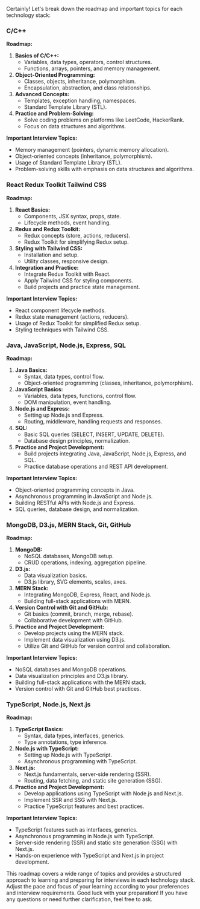 Certainly! Let's break down the roadmap and important topics for each technology stack:

### C/C++

**Roadmap:**

1. **Basics of C/C++:**
   - Variables, data types, operators, control structures.
   - Functions, arrays, pointers, and memory management.
2. **Object-Oriented Programming:**
   - Classes, objects, inheritance, polymorphism.
   - Encapsulation, abstraction, and class relationships.
3. **Advanced Concepts:**
   - Templates, exception handling, namespaces.
   - Standard Template Library (STL).
4. **Practice and Problem-Solving:**
   - Solve coding problems on platforms like LeetCode, HackerRank.
   - Focus on data structures and algorithms.

**Important Interview Topics:**

- Memory management (pointers, dynamic memory allocation).
- Object-oriented concepts (inheritance, polymorphism).
- Usage of Standard Template Library (STL).
- Problem-solving skills with emphasis on data structures and algorithms.

### React Redux Toolkit Tailwind CSS

**Roadmap:**

1. **React Basics:**
   - Components, JSX syntax, props, state.
   - Lifecycle methods, event handling.
2. **Redux and Redux Toolkit:**
   - Redux concepts (store, actions, reducers).
   - Redux Toolkit for simplifying Redux setup.
3. **Styling with Tailwind CSS:**
   - Installation and setup.
   - Utility classes, responsive design.
4. **Integration and Practice:**
   - Integrate Redux Toolkit with React.
   - Apply Tailwind CSS for styling components.
   - Build projects and practice state management.

**Important Interview Topics:**

- React component lifecycle methods.
- Redux state management (actions, reducers).
- Usage of Redux Toolkit for simplified Redux setup.
- Styling techniques with Tailwind CSS.

### Java, JavaScript, Node.js, Express, SQL

**Roadmap:**

1. **Java Basics:**
   - Syntax, data types, control flow.
   - Object-oriented programming (classes, inheritance, polymorphism).
2. **JavaScript Basics:**
   - Variables, data types, functions, control flow.
   - DOM manipulation, event handling.
3. **Node.js and Express:**
   - Setting up Node.js and Express.
   - Routing, middleware, handling requests and responses.
4. **SQL:**
   - Basic SQL queries (SELECT, INSERT, UPDATE, DELETE).
   - Database design principles, normalization.
5. **Practice and Project Development:**
   - Build projects integrating Java, JavaScript, Node.js, Express, and SQL.
   - Practice database operations and REST API development.

**Important Interview Topics:**

- Object-oriented programming concepts in Java.
- Asynchronous programming in JavaScript and Node.js.
- Building RESTful APIs with Node.js and Express.
- SQL queries, database design, and normalization.

### MongoDB, D3.js, MERN Stack, Git, GitHub

**Roadmap:**

1. **MongoDB:**
   - NoSQL databases, MongoDB setup.
   - CRUD operations, indexing, aggregation pipeline.
2. **D3.js:**
   - Data visualization basics.
   - D3.js library, SVG elements, scales, axes.
3. **MERN Stack:**
   - Integrating MongoDB, Express, React, and Node.js.
   - Building full-stack applications with MERN.
4. **Version Control with Git and GitHub:**
   - Git basics (commit, branch, merge, rebase).
   - Collaborative development with GitHub.
5. **Practice and Project Development:**
   - Develop projects using the MERN stack.
   - Implement data visualization using D3.js.
   - Utilize Git and GitHub for version control and collaboration.

**Important Interview Topics:**

- NoSQL databases and MongoDB operations.
- Data visualization principles and D3.js library.
- Building full-stack applications with the MERN stack.
- Version control with Git and GitHub best practices.

### TypeScript, Node.js, Next.js

**Roadmap:**

1. **TypeScript Basics:**
   - Syntax, data types, interfaces, generics.
   - Type annotations, type inference.
2. **Node.js with TypeScript:**
   - Setting up Node.js with TypeScript.
   - Asynchronous programming with TypeScript.
3. **Next.js:**
   - Next.js fundamentals, server-side rendering (SSR).
   - Routing, data fetching, and static site generation (SSG).
4. **Practice and Project Development:**
   - Develop applications using TypeScript with Node.js and Next.js.
   - Implement SSR and SSG with Next.js.
   - Practice TypeScript features and best practices.

**Important Interview Topics:**

- TypeScript features such as interfaces, generics.
- Asynchronous programming in Node.js with TypeScript.
- Server-side rendering (SSR) and static site generation (SSG) with Next.js.
- Hands-on experience with TypeScript and Next.js in project development.

This roadmap covers a wide range of topics and provides a structured approach to learning and preparing for interviews in each technology stack. Adjust the pace and focus of your learning according to your preferences and interview requirements. Good luck with your preparation! If you have any questions or need further clarification, feel free to ask.
